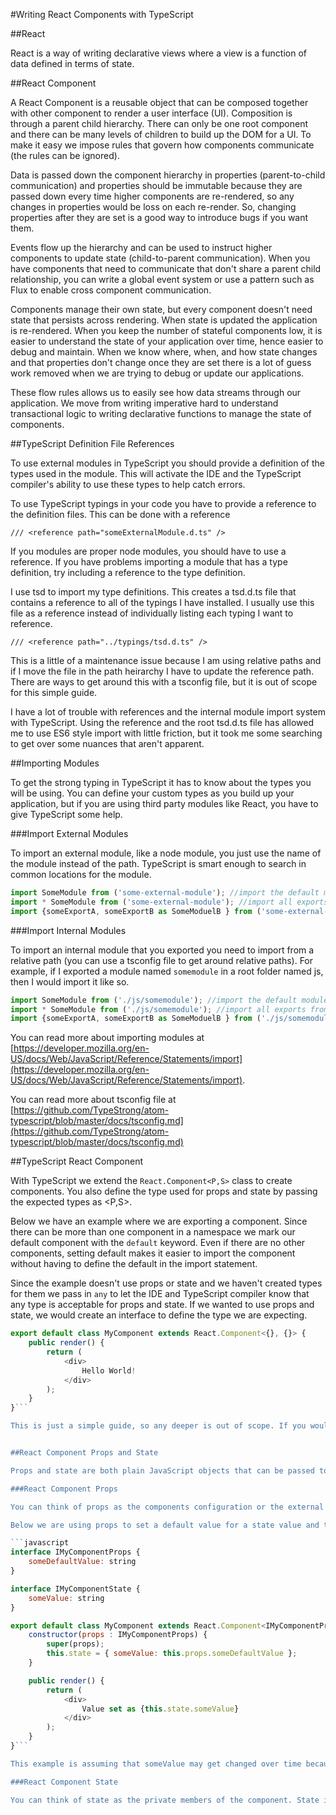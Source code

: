 #Writing React Components with TypeScript

##React

React is a way of writing declarative views where a view is a function of data defined in terms of state.

##React Component

A React Component is a reusable object that can be composed together with other component to render a user interface (UI). Composition is through a parent child hierarchy. There can only be one root component and there can be many levels of children to build up the DOM for a UI. To make it easy we impose rules that govern how components communicate (the rules can be ignored).

Data is passed down the component hierarchy in properties (parent-to-child communication) and properties should be immutable because they are passed down every time higher components are re-rendered, so any changes in properties would be loss on each re-render. So, changing properties after they are set is a good way to introduce bugs if you want them.

Events flow up the hierarchy and can be used to instruct higher components to update state (child-to-parent communication). When you have components that need to communicate that don't share a parent child relationship, you can write a global event system or use a pattern such as Flux to enable cross component communication.

Components manage their own state, but every component doesn't need state that persists across rendering. When state is updated the application is re-rendered. When you keep the number of stateful components low, it is easier to understand the state of your application over time, hence easier to debug and maintain. When we know where, when, and how state changes and that properties don't change once they are set there is a lot of guess work removed when we are trying to debug or update our applications.

These flow rules allows us to easily see how data streams through our application. We move from writing imperative hard to understand transactional logic to writing declarative functions to manage the state of components.

##TypeScript Definition File References

To use external modules in TypeScript you should provide a definition of the types used in the module. This will activate the IDE and the TypeScript compiler's ability to use these types to help catch errors.

To use TypeScript typings in your code you have to provide a reference to the definition files. This can be done with a reference

`/// <reference path="someExternalModule.d.ts" />`

If you modules are proper node modules, you should have to use a reference. If you have problems importing a module that has a type definition, try including a reference to the type definition.

I use tsd to import my type definitions. This creates a tsd.d.ts file that contains a reference to all of the typings I have installed. I usually use this file as a reference instead of individually listing each typing I want to reference.

`/// <reference path="../typings/tsd.d.ts" />`

This is a little of a maintenance issue because I am using relative paths and if I move the file in the path heirarchy I have to update the reference path. There are ways to get around this with a tsconfig file, but it is out of scope for this simple guide.

I have a lot of trouble with references and the internal module import system with TypeScript. Using the reference and the root tsd.d.ts file has allowed me to use ES6 style import with little friction, but it took me some searching to get over some nuances that aren't apparent.

##Importing Modules

To get the strong typing in TypeScript it has to know about the types you will be using. You can define your custom types as you build up your application, but if you are using third party modules like React, you have to give TypeScript some help. 

###Import External Modules

To import an external module, like a node module, you just use the name of the module instead of the path. TypeScript is smart enough to search in common locations for the module.

```javascript
import SomeModule from ('some-external-module'); //import the default module
import * SomeModule from ('some-external-module'); //import all exports from the module
import {someExportA, someExportB as SomeModuelB } from ('some-external-module'); //import specific moduels and aliasing one of them to a specific name.
```

###Import Internal Modules

To import an internal module that you exported you need to import from a relative path (you can use a tsconfig file to get around relative paths). For example, if I exported a module named `somemodule` in a root folder named js, then I would import it like so.

```javascript
import SomeModule from ('./js/somemodule'); //import the default module
import * SomeModule from ('./js/somemodule'); //import all exports from the module
import {someExportA, someExportB as SomeModuelB } from ('./js/somemodule'); //import specific moduels and aliasing one of them to a specific name.
```

You can read more about importing modules  at [https://developer.mozilla.org/en-US/docs/Web/JavaScript/Reference/Statements/import](https://developer.mozilla.org/en-US/docs/Web/JavaScript/Reference/Statements/import).

You can read more about tsconfig file at [https://github.com/TypeStrong/atom-typescript/blob/master/docs/tsconfig.md](https://github.com/TypeStrong/atom-typescript/blob/master/docs/tsconfig.md)

##TypeScript React Component

With TypeScript we extend the `React.Component<P,S>` class to create components. You also define the type used for props and state by passing the expected types as <P,S>. 

Below we have an example where we are exporting a component. Since there can be more than one component in a namespace we mark our default component with the `default` keyword. Even if there are no other components, setting default makes it easier to import the component without having to define the default in the import statement.

Since the example doesn't use props or state and we haven't created types for them we pass in `any` to let the IDE and TypeScript compiler know that any type is acceptable for props and state. If we wanted to use props and state, we would create an interface to define the type we are expecting.

```javascript
export default class MyComponent extends React.Component<{}, {}> {
    public render() {
        return (
            <div>
                Hello World!
            </div>
        );
    }
}```

This is just a simple guide, so any deeper is out of scope. If you would like to get more info on React Components in TypeScript, I suggest taking a look at the type definition at [https://github.com/DefinitelyTyped/DefinitelyTyped/blob/master/react/react.d.ts](https://github.com/DefinitelyTyped/DefinitelyTyped/blob/master/react/react.d.ts). Unless the signature has changed, you can do a search for `type ReactInstance = Component<any, any> | Element;` to get a feel for how the type is constructed and what properties and methods are available.


##React Component Props and State

Props and state are both plain JavaScript objects that can be passed to a component to provide the attributes of a component used to alter the behavior of the component and render HTML. There are some suggestions regarding props and state to help keep your application maintainable and easier to debug. These are only suggestions and there is nothing in React that will prevent you from not following them. If you want your application to be easier to reason about, I suggest you follow some guidelines to help make the state in your application easier to maintain and debug.

###React Component Props

You can think of props as the components configuration or the external public API of the component. Once props are set don't expect them to stay in sync as the component goes through its lifecycle. Within the component, props should be considered immutable or read only. After the component is constructed props should not be changed. Parent components can pass props to their child components. A component can set default values for props to keep default values consistent when a props aren't passed in. Default props values will be overridden if props are passed into the component. 

Below we are using props to set a default value for a state value and then using the state value to render in the UI. When using TypeScript for React we define interfaces for the props and state objects. You can see this in the example, IMyComponentProps and IMyComponentState are interfaces that define the types these objects should contain. If your IDE support TypeScript it may be able to use these interfaces to give you visual feedback when you have the wrong types. The TypeScript compiler will also use the interfaces to do type checking. You can get a similar effect in normal React by using propTypes, but I enjoy how TypeScript maps to my C# OOP braint, it makes the component cleaner and easier to read in my opinion.

```javascript
interface IMyComponentProps {
    someDefaultValue: string
}

interface IMyComponentState {
    someValue: string
}

export default class MyComponent extends React.Component<IMyComponentProps, IMyComponentState> {
    constructor(props : IMyComponentProps) {
        super(props);
        this.state = { someValue: this.props.someDefaultValue };
    }

    public render() {
        return (
            <div>
                Value set as {this.state.someValue}
            </div>
        );
    }
}```

This example is assuming that someValue may get changed over time because it is in a state object (we aren't showing the code that would change the state to keep the code simple). If we know that someValue won't change during the components lifetime we would just use the props values directly in render (`Value set as {this.props.someDefaultValue}`). Since props are immutable and shouldn't change, we only move props to state in the constructor when we know the values will change.

###React Component State

You can think of state as the private members of the component. State is only accessible within the component, the parent cannot mutate state. A parent can pass in props to set default vaules for state during construction of the component. Components use state to enable interactivity. As event happen in the UI state is updated and this causes the React to rerender the DOM with the new state. So, state should only be used for a component's attributes that need to change over time. All other attributes should be props.